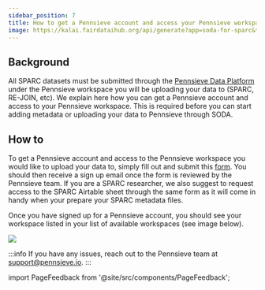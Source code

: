 ```yaml
---
sidebar_position: 7
title: How to get a Pennsieve account and access your Pennsieve workspace
image: https://kalai.fairdataihub.org/api/generate?app=soda-for-sparc&title=How%20to%20get%20a%20Pennsieve%20account%20and%20access%20to%20the%20SPARC%20Consortium%20organization&description=%27How%20to%27%20SPARC%20series&org=fairdataihub
---
```


## Background

All SPARC datasets must be submitted through the [Pennsieve Data Platform](https://app.pennsieve.io/) under the Pennsieve workspace you will be uploading your data to (SPARC, RE-JOIN, etc). We explain here how you can get a Pennsieve account and access to your Pennsieve workspace. This is required before you can start adding metadata or uploading your data to Pennsieve through SODA.

## How to

To get a Pennsieve account and access to the Pennsieve workspace you would like to upload your data to, simply fill out and submit this [form](https://www.wrike.com/frontend/requestforms/index.html?token=eyJhY2NvdW50SWQiOjMyMDM1ODgsInRhc2tGb3JtSWQiOjUwMzQzN30JNDgwNTg4NjU3MjA3Nwk0MTg5ZTY0ODEyZGYxNTU1ZDJkYmU5MzIxNWZiNTQyZWUwZTMzY2U4NDQ5ODI0ZWI0YzZiMWZhNjVhYzgyOTRm). You should then receive a sign up email once the form is reviewed by the Pennsieve team. If you are a SPARC researcher, we also suggest to request access to the SPARC Airtable sheet through the same form as it will come in handy when your prepare your SPARC metadata files.

Once you have signed up for a Pennsieve account, you should see your workspace listed in your list of available workspaces (see image below).

![](/img/Pensieve.png)

:::info
If you have any issues, reach out to the Pennsieve team at support@pennsieve.io.
:::

import PageFeedback from '@site/src/components/PageFeedback';

<PageFeedback />
